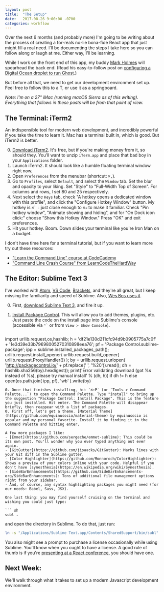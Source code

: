 ```yaml
---
layout: post
title:  "The Setup"
date:   2017-08-26 9:00:00 -0700
categories: workflow
---
```


Over the next 6 months (and probably more) I'm going to be writing about the process of creating a for-reals no-lie bona-fide React app that just might fill a real need. I'll be documenting the steps I take here so you can follow along or laugh at me. Either way, I'll be learning.

While I work on the front end of this app, my buddy [Mark Holmes](http://mark.party/) will spearhead the back end. (Read his easy-to-follow post on [configuring a Digital Ocean droplet to run Ghost](http://mark.party/up-and-running-with-ghost/).)

But before all that, we need to get our development environment set up. Feel free to follow this to a T, or use it as a springboard.

_Note: I'm on a 27" iMac (running macOS Sierra as of this writing). Everything that follows in these posts will be from that point of view._

## The Terminal: iTerm2
An indispensible tool for modern web development, and incredibly powerful if you take the time to learn it. Mac has a terminal built in, which is good. But iTerm2 is better.

0. [Download iTerm2](https://www.iterm2.com/). It's free, but if you're making money from it, so should they. You'll want to unzip `iTerm.app` and place that bad boy in your `Applications` folder.
0. Launch iTerm2. It should look like a humble floating terminal window right now.
0. Open `Preferences` from the menubar (shortcut: `⌘,`).
0. Go to `Profiles`, select `Default`, and select the `Window` tab. Set the blur and opacity to your liking. Set "Style" to "Full-Width Top of Screen". For columns and rows, I set 80 and 25 respectively.
0. Next select the `Keys` tab, check "A hotkey opens a dedicated window with this profile", and click the "Configure Hotkey Window" button. My hotkey is ``⌘` ``: just close enough to `⌘⇥` to make it familiar. Check "Pin hotkey window", "Animate showing and hiding", and for "On Dock icon click:" choose "Show this Hotkey Window." Press "OK" and exit preferences.
0. Hit your hotkey. Boom. Down slides your terminal like you're Iron Man on a budget.

I don't have time here for a terminal tutorial, but if you want to learn more try out these resources:
- ["Learn the Command Line" course at CodeCademy](https://www.codecademy.com/learn/learn-the-command-line)
- ["Command Line Crash Course" from LearnCodeTheHardWay](https://learnpythonthehardway.org/book/appendixa.html)

## The Editor: Sublime Text 3
I've worked with [Atom](https://atom.io/), [VS Code](https://code.visualstudio.com/), [Brackets](http://brackets.io/), and they're all great, but I keep missing the familiarity and speed of Sublime. Also, [Wes Bos uses it](http://wesbos.com/uses/).

0. First, [download Sublime Text 3](https://www.sublimetext.com/3), and fire it up.
0. [Install Package Control](https://packagecontrol.io/installation#st3). This will allow you to add themes, plugins, etc. Just paste the code on the install page into Sublime's console (accessible via `` ⌃` `` or from `View > Show Console`).
    
    ``` python
import urllib.request,os,hashlib; h = 'df21e130d211cfc94d9b0905775a7c0f' + '1e3d39e33b79698005270310898eea76'; pf = 'Package Control.sublime-package'; ipp = sublime.installed_packages_path(); urllib.request.install_opener( urllib.request.build_opener( urllib.request.ProxyHandler()) ); by = urllib.request.urlopen( 'http://packagecontrol.io/' + pf.replace(' ', '%20')).read(); dh = hashlib.sha256(by).hexdigest(); print('Error validating download (got %s instead of %s), please try manual install' % (dh, h)) if dh != h else open(os.path.join( ipp, pf), 'wb' ).write(by)
```
0. Once that finishes installing, hit `⌘⇧P` (or `Tools > Command Palette...`) to open the Command Palette. Type "install" to bring up the suggestion "Package Control: Install Package". This is the feature you just installed. Hit enter. The Command Palette will disappear briefly, then reappear with a list of packages.
0. First off, let's get a theme. [Material Theme](https://github.com/equinusocio/material-theme) by equinusocio is popular and my personal favorite. Install it by finding it in the Command Palette and hitting enter.

A few more packages I like:
- [Emmet](https://github.com/sergeche/emmet-sublime): This could be its own post. You'll wonder why you ever typed anything out ever again.
- [GitGutter](https://github.com/jisaacks/GitGutter): Marks lines with your Git diff in the Sublime gutter.
- [Color Highlighter](https://github.com/Monnoroch/ColorHighlighter): Shows a preview of your colors inline with your code. Helpful if you don't have [synesthesia](https://en.wikipedia.org/wiki/Synesthesia).
- [SideBarEnhancements](https://github.com/SideBarEnhancements-org/SideBarEnhancements): Tons of additional file management options right from your sidebar. 
- And, of course, any syntax highlighting packages you might need (for our needs: Babel, Sass, JSX).

One last thing: you may find yourself cruising on the terminal and wishing you could just type:

``` sh
subl .
```

and open the directory in Sublime. To do that, just run:

``` sh
ln -s "/Applications/Sublime Text.app/Contents/SharedSupport/bin/subl" ~/bin/subl
```

You also might see a prompt to purchase a license occasionally while using Sublime. You'll know when you ought to have a license. A good rule of thumb is if you're [presenting at a React conference](https://youtu.be/xsSnOQynTHs?t=5m45s), you should have one.

## Next Week:

We'll walk through what it takes to set up a modern Javascript development environment.